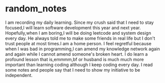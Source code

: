 # random_notes
I am recording my daily learning. 
Since my crush said that I need to stay focused,I will learn software development this year and next year.
Hopefully,when I am boring,I will be doing leetcode and system design every day.
He always told me to make some friends in real life but I don't trust people at most times.I am a home person.
I feel regretful because when I was bad in programming,I can amend my knowledge network again and again while I cannot
amend someone's broken heart.
I do learn a profound lesson that is,emmmm,bf or husband is much much more important than learning coding although I keep coding every day.
I read some notes and people say that I need to show my initiative to be independent.


